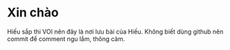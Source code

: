 # Xin chào
Hiếu sắp thi VOI nên đây là nơi lưu bài của Hiếu.
Không biết dùng github nên commit để comment ngu lắm, thông cảm.
